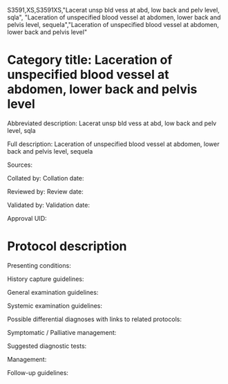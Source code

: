 S3591,XS,S3591XS,"Lacerat unsp bld vess at abd, low back and pelv level, sqla", "Laceration of unspecified blood vessel at abdomen, lower back and pelvis level, sequela","Laceration of unspecified blood vessel at abdomen, lower back and pelvis level"
# Category title: Laceration of unspecified blood vessel at abdomen, lower back and pelvis level

Abbreviated description: Lacerat unsp bld vess at abd, low back and pelv level, sqla

Full description: Laceration of unspecified blood vessel at abdomen, lower back and pelvis level, sequela

Sources:

Collated by:
Collation date:

Reviewed by:
Review date:

Validated by:
Validation date:

Approval UID:

# Protocol description

Presenting conditions:

History capture guidelines:

General examination guidelines:

Systemic examination guidelines:

Possible differential diagnoses with links to related protocols:

Symptomatic / Palliative management:

Suggested diagnostic tests:

Management:

Follow-up guidelines:
